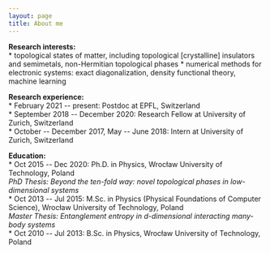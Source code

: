 ```yaml
---
layout: page
title: About me
---
```

<b>Research interests:</b>   
    * topological states of matter, including topological [crystalline] insulators and semimetals, non-Hermitian topological phases
    * numerical methods for electronic systems: exact diagonalization, density functional theory, machine learning

<b>Research experience:</b>  
    * February 2021 -- present: Postdoc at EPFL, Switzerland  
    * September 2018 -- December 2020: Research Fellow at University of Zurich, Switzerland  
    * October -- December 2017, May -- June 2018: Intern at University of Zurich, Switzerland  

<b>Education:</b>   
    * Oct 2015 -- Dec 2020: Ph.D. in Physics, Wrocław University of Technology, Poland  
    <em>PhD Thesis: Beyond the ten-fold way: novel topological phases in low-dimensional systems</em>    
    * Oct 2013 -- Jul 2015: M.Sc. in Physics (Physical Foundations of Computer Science), Wrocław University of Technology, Poland   
    <em>Master Thesis: Entanglement entropy in d-dimensional interacting many-body systems</em>    
    * Oct 2010 -- Jul 2013: B.Sc. in Physics, Wrocław University of Technology, Poland  
